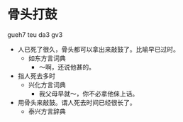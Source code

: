 # 骨头打鼓
gueh7 teu da3 gv3
+ 人已死了很久，骨头都可以拿出来敲鼓了。比喻早已过时。
  * 如东方言词典
    - ～啊，还说他甚的。
+ 指人死去多时
  * 兴化方言词典
    - 我父母早就～，你不必拿他俫上话。
+ 用骨头来敲鼓。谓人死去时间已经很长了。
  * 泰兴方言辞典
